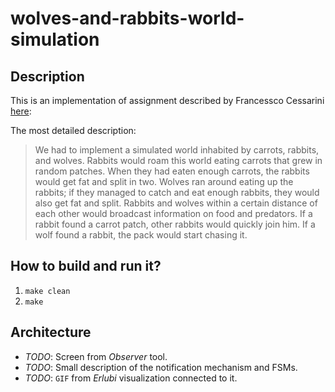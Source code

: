 # wolves-and-rabbits-world-simulation

## Description

This is an implementation of assignment described by Francessco Cessarini [here](http://www.youtube.com/watch?v=d5G3P2iosmA):

The most detailed description:

> We had to implement a simulated world inhabited by carrots, rabbits, and wolves. Rabbits would roam this world eating carrots that grew in random patches. When they had eaten enough carrots, the rabbits would get fat and split in two. Wolves ran around eating up the rabbits; if they managed to catch and eat enough rabbits, they would also get fat and split. Rabbits and wolves within a certain distance of each other would broadcast information on food and predators. If a rabbit found a carrot patch, other rabbits would quickly join him. If a wolf found a rabbit, the pack would start chasing it.

## How to build and run it?

1. `make clean`
2. `make`

## Architecture

- *TODO*: Screen from *Observer* tool.
- *TODO*: Small description of the notification mechanism and FSMs.
- *TODO*: `GIF` from *Erlubi* visualization connected to it.
